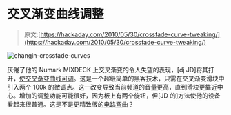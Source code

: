 # 交叉渐变曲线调整

> 原文:[https://hackaday.com/2010/05/30/crossfade-curve-tweaking/](https://hackaday.com/2010/05/30/crossfade-curve-tweaking/)

![](../Images/41ff1ca3796e6b4bb6c8887fb455841f.png "changin-crossfade-curves")

厌倦了他的 Numark MIXDECK 上交叉渐变的令人失望的表现，[dj JD]将其打开，[使交叉渐变曲线可调](http://www.djjdpro.com/guides/mixdeck_fader.html)。这是一个超级简单的黑客技术，只需在交叉渐变滑块中引入两个 100k 的微调点。这一改变导致当前频道的音量更高，直到滑块更靠近中心。增加的调整功能可能很好，因为板上有两个旋钮，但[JD 的]方法使他的设备看起来很普通。这是不是更精致版的[电路弯曲](http://hackaday.com/2010/01/17/hackaday-links-january-17th-2010/)？